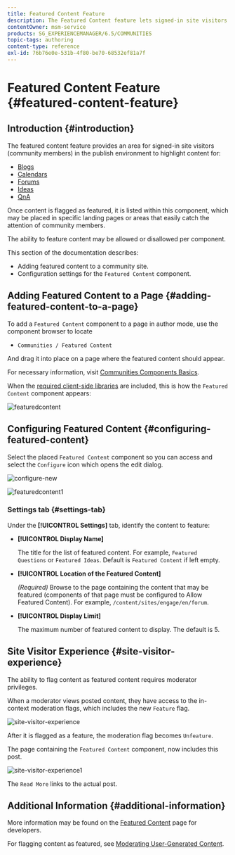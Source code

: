 ```yaml
---
title: Featured Content Feature
description: The Featured Content feature lets signed-in site visitors highlight content
contentOwner: msm-service
products: SG_EXPERIENCEMANAGER/6.5/COMMUNITIES
topic-tags: authoring
content-type: reference
exl-id: 76b76e0e-531b-4f80-be70-68532ef81a7f
---
```

# Featured Content Feature {#featured-content-feature}

## Introduction {#introduction}

The featured content feature provides an area for signed-in site visitors (community members) in the publish environment to highlight content for:

* [Blogs](blog-feature.md)
* [Calendars](calendar.md)
* [Forums](forum.md)
* [Ideas](ideation-feature.md)
* [QnA](working-with-qna.md)

Once content is flagged as featured, it is listed within this component, which may be placed in specific landing pages or areas that easily catch the attention of community members.

The ability to feature content may be allowed or disallowed per component.

This section of the documentation describes:

* Adding featured content to a community site.
* Configuration settings for the `Featured Content` component.

## Adding Featured Content to a Page {#adding-featured-content-to-a-page}

To add a `Featured Content` component to a page in author mode, use the component browser to locate

* `Communities / Featured Content`

And drag it into place on a page where the featured content should appear.

For necessary information, visit [Communities Components Basics](basics.md).

When the [required client-side libraries](essentials-featured.md#essentials-for-client-side) are included, this is how the `Featured Content` component appears:

![featuredcontent](assets/featuredcontent.png)

## Configuring Featured Content {#configuring-featured-content}

Select the placed `Featured Content` component so you can access and select the `Configure` icon which opens the edit dialog.

![configure-new](assets/configure-new.png) 

![featuredcontent1](assets/featuredcontent1.png)

### Settings tab {#settings-tab}

Under the **[!UICONTROL Settings]** tab, identify the content to feature:

* **[!UICONTROL Display Name]**
  
  The title for the list of featured content. For example, `Featured Questions` or `Featured Ideas`. Default is `Featured Content` if left empty.

* **[!UICONTROL Location of the Featured Content]**
  
  *(Required)* Browse to the page containing the content that may be featured (components of that page must be configured to Allow Featured Content). For example, `/content/sites/engage/en/forum`.

* **[!UICONTROL Display Limit]**
  
  The maximum number of featured content to display. The default is 5.

## Site Visitor Experience {#site-visitor-experience}

The ability to flag content as featured content requires moderator privileges.

When a moderator views posted content, they have access to the in-context moderation flags, which includes the new `Feature` flag.

![site-visitor-experience](assets/site-visitor-experience.png)

After it is flagged as a feature, the moderation flag becomes `Unfeature`.

The page containing the `Featured Content` component, now includes this post.

![site-visitor-experience1](assets/site-visitor-experience1.png)

The `Read More` links to the actual post.

## Additional Information {#additional-information}

More information may be found on the [Featured Content](essentials-featured.md) page for developers.

For flagging content as featured, see [Moderating User-Generated Content](moderate-ugc.md).
